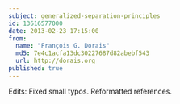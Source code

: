 ```yaml
---
subject: generalized-separation-principles
id: 13616577000
date: 2013-02-23 17:15:00
from:
  name: "François G. Dorais"
  md5: 7e4c1acfa13dc30227687d82abebf543
  url: http://dorais.org
published: true
---
```

Edits: Fixed small typos. Reformatted references.
